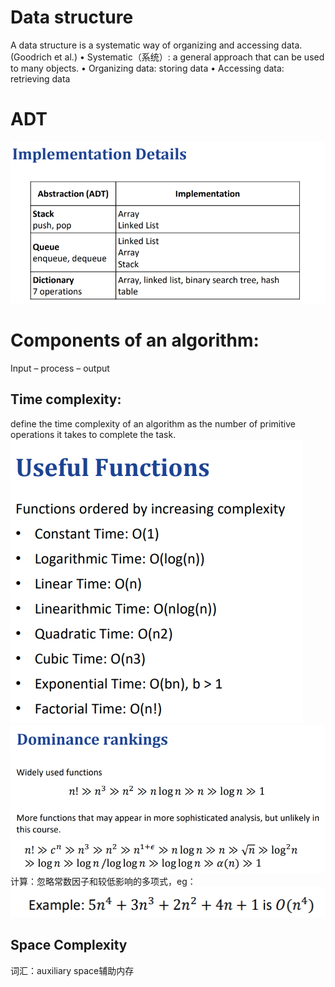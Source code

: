 # Data structure

A data structure is a systematic way of organizing and accessing data. (Goodrich 
et al.)
• Systematic（系统）: a general approach that can be used to many objects.
• Organizing data: storing data
• Accessing data: retrieving data
# ADT
![alt text](image-1.png)
# Components of an algorithm:
Input – process – output
## Time complexity:
define the time complexity of an algorithm as the number of primitive operations it takes to complete the task.
![alt text](image-2.png)
![alt text](image-3.png)
计算：忽略常数因子和较低影响的多项式，eg：
![alt text](image-4.png)
## Space Complexity
词汇：auxiliary space辅助内存

